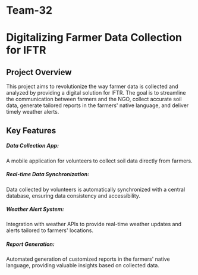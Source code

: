# Team-32
<h1>Digitalizing Farmer Data Collection for IFTR</h1>
<h2>Project Overview</h2>
This project aims to revolutionize the way farmer data is collected and analyzed by providing a digital solution for IFTR. The goal is to streamline the communication between farmers and the NGO, collect accurate soil data, generate tailored reports in the farmers' native language, and deliver timely weather alerts.

<h2>Key Features</h2>
<h5>Data Collection App:</h5> A mobile application for volunteers to collect soil data directly from farmers.
<h5>Real-time Data Synchronization:</h5> Data collected by volunteers is automatically synchronized with a central database, ensuring data consistency and accessibility.
<h5>Weather Alert System:</h5> Integration with weather APIs to provide real-time weather updates and alerts tailored to farmers' locations.
<h5>Report Generation: </h5>Automated generation of customized reports in the farmers' native language, providing valuable insights based on collected data.
